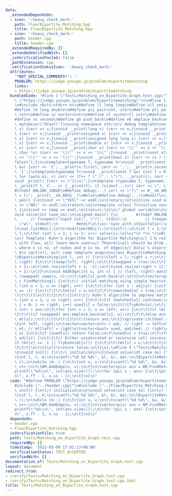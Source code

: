 ```yaml
---
data:
  _extendedDependsOn:
  - icon: ':heavy_check_mark:'
    path: Flow/Bipartite_Matching.hpp
    title: Flow/Bipartite_Matching.hpp
  - icon: ':heavy_check_mark:'
    path: header.cpp
    title: header.cpp
  _extendedRequiredBy: []
  _extendedVerifiedWith: []
  _isVerificationFailed: false
  _pathExtension: cpp
  _verificationStatusIcon: ':heavy_check_mark:'
  attributes:
    '*NOT_SPECIAL_COMMENTS*': ''
    PROBLEM: https://judge.yosupo.jp/problem/bipartitematching
    links:
    - https://judge.yosupo.jp/problem/bipartitematching
  bundledCode: "#line 1 \"Tests/Matching_on_Bipartite_Graph.test.cpp\"\n#define PROBLEM\
    \ \"https://judge.yosupo.jp/problem/bipartitematching\"\n\n#line 1 \"header.cpp\"\
    \n#include <bits/stdc++.h>\n#define ll long long\n#define ull unsigned long long\n\
    #define ld long double\n#define pii pair<int, int>\n#define pll pair<ll int, ll\
    \ int>\n#define vi vector<int>\n#define vl vector<ll int>\n#define ff first\n\
    #define ss second\n#define pb push_back\n#define eb emplace_back\n#pragma GCC\
    \ optimize(\"Ofast\")\nusing namespace std;\n// debug template\nvoid __print(int\
    \ x) {cerr << x;}\nvoid __print(long x) {cerr << x;}\nvoid __print(long long x)\
    \ {cerr << x;}\nvoid __print(unsigned x) {cerr << x;}\nvoid __print(unsigned long\
    \ x) {cerr << x;}\nvoid __print(unsigned long long x) {cerr << x;}\nvoid __print(float\
    \ x) {cerr << x;}\nvoid __print(double x) {cerr << x;}\nvoid __print(long double\
    \ x) {cerr << x;}\nvoid __print(char x) {cerr << '\\'' << x << '\\'';}\nvoid __print(const\
    \ char *x) {cerr << '\\\"' << x << '\\\"';}\nvoid __print(const string &x) {cerr\
    \ << '\\\"' << x << '\\\"';}\nvoid __print(bool x) {cerr << (x ? \"true\" : \"\
    false\");}\n\ntemplate<typename T, typename V>\nvoid __print(const pair<T, V>\
    \ &x) {cerr << '{'; __print(x.first); cerr << ','; __print(x.second); cerr <<\
    \ '}';}\ntemplate<typename T>\nvoid __print(const T &x) {int f = 0; cerr << '{';\
    \ for (auto &i: x) cerr << (f++ ? \",\" : \"\"), __print(i); cerr << \"}\";}\n\
    void _print() {cerr << \"]\\n\";}\ntemplate <typename T, typename... V>\nvoid\
    \ _print(T t, V... v) {__print(t); if (sizeof...(v)) cerr << \", \"; _print(v...);}\n\
    #ifndef ONLINE_JUDGE\n#define debug(...) cerr << \"[\" << #__VA_ARGS__ << \"]\
    \ = [\"; _print(__VA_ARGS__)\n#else\n#define debug(...)\n#endif\n//\ninline void\
    \ yes() {\n\tcout << \"YES\" << endl;\n\treturn;\n}\ninline void no() {\n\tcout\
    \ << \"NO\" << endl;\n\treturn;\n}\ntemplate <class T>\ninline void out(T temp)\
    \ {\n\tcout << temp << endl;\n\treturn;\n}\n// global variables\n\nvoid init();\n\
    void solve(int case_no);\n\nsigned main() {\n        #ifndef ONLINE_JUDGE\n  \
    \      // freopen(\"input.txt\", \"r\", stdin);\n        // freopen(\"output.txt\"\
    , \"w\", stdout);\n        #endif\n\tios::sync_with_stdio(false);\n\tcin.tie(NULL);\n\
    \tcout.tie(NULL);\n\tsrand(time(NULL));\n\tinit();\n\tint t = 1;\n\t// cin >>\
    \ t;\n\tfor (int i = 1; i <= t; i++) solve(i);\n}\n/*\n *\n */\n#line 1 \"Flow/Bipartite_Matching.hpp\"\
    \n// Template: Kuhn's algorithm for Bipartite Matching\n// I'm really not familiar\
    \ with flow, will learn more soon\n// Theoreticall should be O(nm / [some constant]),\
    \ where n is no. of nodes and m is no. of edges\n// Dinic's algorithm works in\
    \ O(n sqrt(n)), will code template asap\n\nclass BipartiteMatching {\npublic:\n\
    \tBipartiteMatching(int l, int r) {\n\t\tleft = l; right = r;\n\t\tif (left <\
    \ right) {\n\t\t\tswap(left, right);\n\t\t\tswapped = true;\n\t\t}\n\t\tadj.resize(right\
    \ + 1);\n\t\tmt.resize(left + 1, -1);\n\t\tused.resize(right + 1);\n\t\tmatched.resize(right\
    \ + 1);\n\t}\n\tvoid AddEdge(int u, int v) { // (left, right) matching\n\t\tif\
    \ (swapped) swap(u, v);\n\t\tadj[v].push_back(u);\n\t}\n\tvector<pair<int, int>\
    \ > FindMatching() {\n\t\t// initial matching using simple heuristics\n\t\tfor\
    \ (int u = 1; u <= right; u++) {\n\t\t\tfor (int v : adj[u]) {\n\t\t\t\tif (mt[v]\
    \ == -1) {\n\t\t\t\t\tmt[v] = u;\n\t\t\t\t\tmatched[u] = true;\n\t\t\t\t\tbreak;\n\
    \t\t\t\t}\n\t\t\t}\n\t\t}\n\t\t// Kuhn's algorithm to improve matching\n\t\tfor\
    \ (int u = 1; u <= right; u++) {\n\t\t\tif (matched[u]) continue;\n\t\t\tfor (int\
    \ i = 0; i <= right; i++) used[i] = false;\n\t\t\tTryKuhn(u);\n\t\t}\n\t\tvector<pair<int,\
    \ int> > ans;\n\t\tfor (int u = 1; u <= left; u++) {\n\t\t\tif (mt[u] != -1) {\n\
    \t\t\t\tif (swapped) ans.emplace_back(mt[u], u);\n\t\t\t\telse ans.emplace_back(u,\
    \ mt[u]);\n\t\t\t}\n\t\t}\n\t\treturn ans;\n\t}\nprivate:\n\tbool swapped = false;\n\
    \tint left, right;\n\tvector<vector<int> > adj; // right -> left\n\tvector<int>\
    \ mt; // mt[left] = right\n\tvector<bool> used, matched; // right\n\tbool TryKuhn(int\
    \ u) {\n\t\tif (used[u]) return false;\n\t\tused[u] = true;\n\t\tfor (int v :\
    \ adj[u]) {\n\t\t\t// Either unsaturated or recursive call successful\n\t\t\t\
    if (mt[v] == -1 || TryKuhn(mt[v])) {\n\t\t\t\tmt[v] = u;\n\t\t\t\treturn true;\n\
    \t\t\t}\n\t\t}\n\t\treturn false;\n\t}\n};\n#line 5 \"Tests/Matching_on_Bipartite_Graph.test.cpp\"\
    \n\nvoid init() {\n\t// initialize\n\n}\nvoid solve(int case_no) {\n\t// implementation\n\
    \tint l, r, m;\n\tscanf(\"%d %d %d\", &l, &r, &m);\n\tBipartiteMatching BM(l,\
    \ r);\n\twhile (m--) {\n\t\tint u, v;\n\t\tscanf(\"%d %d\", &u, &v);\n\t\tu++;\
    \ v++;\n\t\tBM.AddEdge(u, v);\n\t}\n\tvector<pii> ans = BM.FindMatching();\n\t\
    printf(\"%d\\n\", int(ans.size()));\n\tfor (pii x : ans) {\n\t\tprintf(\"%d %d\\\
    n\", x.ff - 1, x.ss - 1);\n\t}\n}\n"
  code: "#define PROBLEM \"https://judge.yosupo.jp/problem/bipartitematching\"\n\n\
    #include \"../header.cpp\"\n#include \"../Flow/Bipartite_Matching.hpp\"\n\nvoid\
    \ init() {\n\t// initialize\n\n}\nvoid solve(int case_no) {\n\t// implementation\n\
    \tint l, r, m;\n\tscanf(\"%d %d %d\", &l, &r, &m);\n\tBipartiteMatching BM(l,\
    \ r);\n\twhile (m--) {\n\t\tint u, v;\n\t\tscanf(\"%d %d\", &u, &v);\n\t\tu++;\
    \ v++;\n\t\tBM.AddEdge(u, v);\n\t}\n\tvector<pii> ans = BM.FindMatching();\n\t\
    printf(\"%d\\n\", int(ans.size()));\n\tfor (pii x : ans) {\n\t\tprintf(\"%d %d\\\
    n\", x.ff - 1, x.ss - 1);\n\t}\n}\n"
  dependsOn:
  - header.cpp
  - Flow/Bipartite_Matching.hpp
  isVerificationFile: true
  path: Tests/Matching_on_Bipartite_Graph.test.cpp
  requiredBy: []
  timestamp: '2022-03-09 17:01:17+08:00'
  verificationStatus: TEST_ACCEPTED
  verifiedWith: []
documentation_of: Tests/Matching_on_Bipartite_Graph.test.cpp
layout: document
redirect_from:
- /verify/Tests/Matching_on_Bipartite_Graph.test.cpp
- /verify/Tests/Matching_on_Bipartite_Graph.test.cpp.html
title: Tests/Matching_on_Bipartite_Graph.test.cpp
---
```

